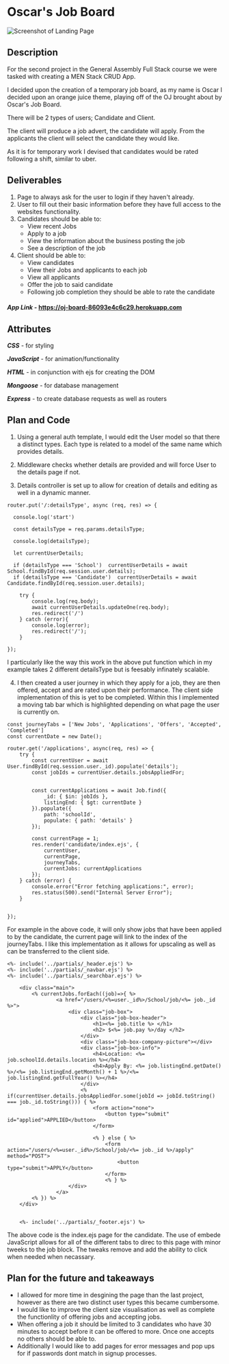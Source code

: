 #  Oscar's Job Board
<img src='./public/images/page 1.png' alt="Screenshot of Landing Page">

## Description

For the second project in the General Assembly Full Stack course we were tasked with creating a MEN Stack CRUD App.

I decided upon the creation of a temporary job board, as my name is Oscar I decided upon an orange juice theme, playing off of the OJ brought about by Oscar's Job Board.

There will be 2 types of users; Candidate and Client.

The client will produce a job advert, the candidate will apply. From the applicants the client will select the candidate they would like.

As it is for temporary work I devised that candidates would be rated following a shift, similar to uber.

## Deliverables

1. Page to always ask for the user to login if they haven't already.
2. User to fill out their basic information before they have full access to the websites functionality.
3. Candidates should be able to:
    * View recent Jobs
    * Apply to a job
    * View the information about the business posting the job
    * See a description of the job
4. Client should be able to:
    * View candidates
    * View their Jobs and applicants to each job
    * View all applicants
    * Offer the job to said candidate
    * Following job completion they should be able to rate the candidate


#### ***App Link*** - https://oj-board-86093e4c6c29.herokuapp.com


## Attributes

***CSS*** - for styling

***JavaScript*** - for animation/functionality

***HTML*** - in conjunction with ejs for creating the DOM

***Mongoose*** - for database management

***Express*** - to create database requests as well as routers

## Plan and Code

1. Using a general auth template, I would edit the User model so that there a distinct types. Each type is related to a model of the same name which provides details.

2. Middleware checks whether details are provided and will force User to the details page if not.

3. Details controller is set up to allow for creation of details and editing as well in a dynamic manner.

```
router.put('/:detailsType', async (req, res) => {

  console.log('start')

  const detailsType = req.params.detailsType;

  console.log(detailsType);

  let currentUserDetails;
  
  if (detailsType === 'School')  currentUserDetails = await School.findById(req.session.user.details);
  if (detailsType === 'Candidate')  currentUserDetails = await Candidate.findById(req.session.user.details);
  
    try {
        console.log(req.body);
        await currentUserDetails.updateOne(req.body);
        res.redirect('/')
    } catch (error){
        console.log(error);
        res.redirect('/');
    }
    
});
```
I particularly like the way this work in the above put function which in my example takes 2 different detailsType but is feesably infinately scalable.

4. I then created a user journey in which they apply for a job, they are then offered, accept and are rated upon their performance. The client side implementation of this is yet to be completed. Within this I implemented a moving tab bar which is highlighted depending on what page the user is currently on.

```
const journeyTabs = ['New Jobs', 'Applications', 'Offers', 'Accepted', 'Completed'] 
const currentDate = new Date();

router.get('/applications', async(req, res) => {
    try {
        const currentUser = await User.findById(req.session.user._id).populate('details');
        const jobIds = currentUser.details.jobsAppliedFor;

    
        const currentApplications = await Job.find({ 
            _id: { $in: jobIds }, 
            listingEnd: { $gt: currentDate } 
        }).populate({
            path: 'schoolId',
            populate: { path: 'details' } 
        });

        const currentPage = 1;
        res.render('candidate/index.ejs', {
            currentUser,
            currentPage,
            journeyTabs,
            currentJobs: currentApplications
        });
    } catch (error) {
        console.error("Error fetching applications:", error);
        res.status(500).send("Internal Server Error");
    }


});
```
For example in the above code, it will only show jobs that have been applied to by the candidate, the current page will link to the index of the journeyTabs. I like this implementation as it allows for upscaling as well as can be transferred to the client side.

```
<%- include('../partials/_header.ejs') %>
<%- include('../partials/_navbar.ejs') %>
<%- include('../partials/_searchbar.ejs') %>
    
    <div class="main">
        <% currentJobs.forEach((job)=>{ %>
                <a href="/users/<%=user._id%>/School/job/<%= job._id %>">
                    <div class="job-box">
                        <div class="job-box-header">
                            <h1><%= job.title %> </h1>
                            <h2> $<%= job.pay %>/day </h2>
                        </div>
                        <div class="job-box-company-picture"></div>
                        <div class="job-box-info">
                            <h4>Location: <%= job.schoolId.details.location %></h4>
                            <h4>Apply By: <%= job.listingEnd.getDate() %>/<%= job.listingEnd.getMonth() + 1 %>/<%= job.listingEnd.getFullYear() %></h4>
                        </div>
                        <% if(currentUser.details.jobsAppliedFor.some(jobId => jobId.toString() === job._id.toString())) { %>
                            <form action="none">
                                <button type="submit" id="applied">APPLIED</button>
                            </form>

                            <% } else { %>
                                <form action="/users/<%=user._id%>/School/job/<%= job._id %>/apply" method="POST">
                                    <button type="submit">APPLY</button>
                                </form>
                                <% } %>
                    </div>
                </a>
        <% }) %>
    </div>
    

    <%- include('../partials/_footer.ejs') %>
```

The above code is the index.ejs page for the candidate. The use of embede JavaScript allows for all of the different tabs to direc to this page with minor tweeks to the job block. The tweaks remove and add the ability to click when needed when necassary.

## Plan for the future and takeaways

* I allowed for more time in desgining the page than the last project, however as there are two distinct user types this became cumbersome.
* I would like to improve the client size visualisation as well as complete the functionlity of offering jobs and accepting jobs.
* When offering a job it should be limited to 3 candidates who have 30 minutes to accept before it can be offered to more. Once one accepts no others should be able to.
* Additionally I would like to add pages for error messages and pop ups for if passwords dont match in signup processes.

